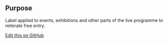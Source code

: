 ## Purpose

Label applied to events, exhibitions and other parts of the live programme to reiterate free entry. 

[Edit this on GitHub](https://github.com/wellcomecollection/wellcomecollection.org/edit/master/common/views/components/FreeSticker/README.md)
